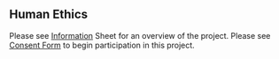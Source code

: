 ## Human Ethics

Please see [Information](https://github.com/iamastic/CrowBox2.0/blob/main/Project%20Documentation/Ethics/Human%20Ethics/Information%20Sheet.pdf) Sheet for an overview of the project. 
Please see [Consent Form](https://github.com/iamastic/CrowBox2.0/blob/main/Project%20Documentation/Ethics/Human%20Ethics/Consent%20Form.pdf) to begin participation in this project. 
